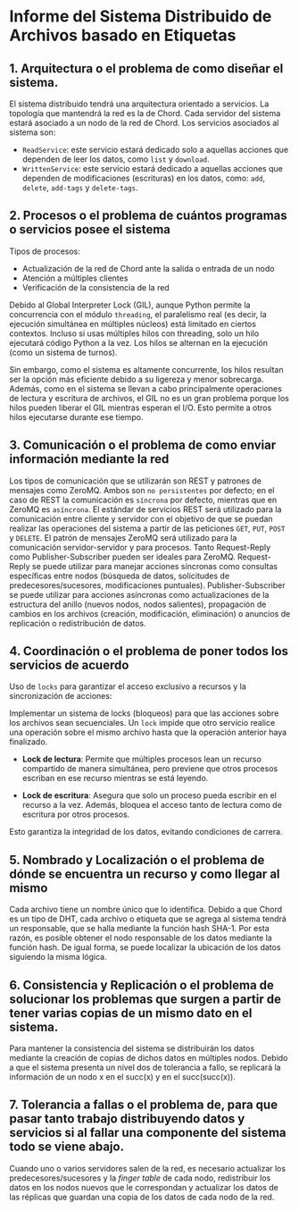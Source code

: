 # Informe del Sistema Distribuido de Archivos basado en Etiquetas

## 1. **Arquitectura o el problema de como diseñar el sistema.**
  
El sistema distribuido tendrá una arquitectura orientado a servicios. La topología que mantendrá la red es la de Chord. Cada servidor del sistema estará asociado a un nodo de la red de Chord. Los servicios asociados al sistema son:
- `ReadService`: este servicio estará dedicado solo a aquellas acciones que dependen de leer los datos, como `list` y `download`.
- `WrittenService`: este servicio estará dedicado a aquellas acciones que dependen de modificaciones (escrituras) en los datos, como: `add`, `delete`, `add-tags` y `delete-tags`.   

## 2. **Procesos o el problema de cuántos programas o servicios posee el sistema**
Tipos de procesos:
- Actualización de la red de Chord ante la salida o entrada de un nodo
- Atención a múltiples clientes
- Verificación de la consistencia de la red 

Debido al Global Interpreter Lock (GIL), aunque Python permite la concurrencia con el módulo `threading`,  el paralelismo real (es decir, la ejecución simultánea en múltiples núcleos) está limitado en ciertos contextos. Incluso si usas múltiples hilos con threading, solo un hilo ejecutará código Python a la vez. Los hilos se alternan en la ejecución (como un sistema de turnos).

Sin embargo, como el sistema es altamente concurrente, los hilos resultan ser la opción más eficiente debido a su ligereza y menor sobrecarga. Además, como en el sistema se llevan a cabo principalmente operaciones de lectura y escritura de archivos, el GIL no es un gran problema porque los hilos pueden liberar el GIL mientras esperan el I/O. Esto permite a otros hilos ejecutarse durante ese tiempo.

    
## 3. **Comunicación o el problema de como enviar información mediante la red**

Los tipos de comunicación que se utilizarán son REST y patrones de mensajes como ZeroMQ. Ambos son `no persistentes` por defecto; en el caso de REST la comunicación es `síncrona` por defecto, mientras que en ZeroMQ es `asíncrona`. El estándar de servicios REST será utilizado para la comunicación entre cliente y servidor con el objetivo de que se puedan realizar las operaciones del sistema a partir de las peticiones `GET`, `PUT`, `POST` y `DELETE`. El patrón de mensajes ZeroMQ será utilizado para la comunicación servidor-servidor y para procesos. Tanto Request-Reply como Publisher-Subscriber pueden ser ideales para ZeroMQ. Request-Reply se puede utilizar para manejar acciones síncronas como consultas específicas entre nodos (búsqueda de datos, solicitudes de predecesores/sucesores, modificaciones puntuales). Publisher-Subscriber se puede utilizar para acciones asíncronas como actualizaciones de la estructura del anillo (nuevos nodos, nodos salientes), propagación de cambios en los archivos (creación, modificación, eliminación) o anuncios de replicación o redistribución de datos.    

## 4.  **Coordinación o el problema de poner todos los servicios de acuerdo**

Uso de `locks` para garantizar el acceso exclusivo a recursos y la sincronización de acciones:

Implementar un sistema de locks (bloqueos) para que las acciones sobre los archivos sean secuenciales. Un `lock` impide que otro servicio realice una operación sobre el mismo archivo hasta que la operación anterior haya finalizado.

- **Lock de lectura**: 
Permite que múltiples procesos lean un recurso compartido de manera simultánea, pero previene que otros procesos escriban en ese recurso mientras se está leyendo.

- **Lock de escritura**: 
Asegura que solo un proceso pueda escribir en el recurso a la vez. Además, bloquea el acceso tanto de lectura como de escritura por otros procesos.

Esto garantiza la integridad de los datos, evitando condiciones de carrera.
 



##  5. **Nombrado y Localización o el problema de dónde se encuentra un recurso y como llegar al mismo**

Cada archivo tiene un nombre único que lo identifica. Debido a que Chord es un tipo de DHT, cada archivo o etiqueta que se agrega al sistema tendrá un responsable, que se halla mediante la función hash SHA-1. Por esta razón, es posible obtener el nodo responsable de los datos mediante la función hash. De igual forma, se puede localizar la ubicación de los datos siguiendo la misma lógica. 

## 6. **Consistencia y Replicación o el problema de solucionar los problemas que surgen a partir de tener varias copias de un mismo dato en el sistema.**

Para mantener la consistencia del sistema se distribuirán los datos mediante la creación de copias de dichos datos en múltiples nodos. Debido a que el sistema presenta un nivel dos de tolerancia a fallo, se replicará la información de un nodo x en el succ(x) y en el succ(succ(x)). 

## 7. Tolerancia a fallas o el problema de, para que pasar tanto trabajo distribuyendo datos y servicios si al fallar una componente del sistema todo se viene abajo. 
    
  Cuando uno o varios servidores salen de la red, es necesario actualizar los predecesores/sucesores y la _finger table_ de cada nodo, redistribuir los datos en los nodos nuevos que le correspondan y actualizar los datos de las réplicas que guardan una copia de los datos de cada nodo de la red.








